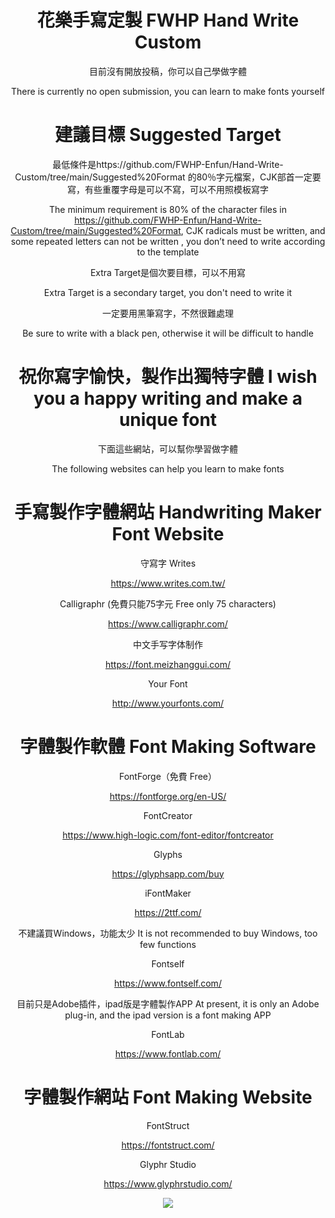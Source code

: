 <div align="center">

# 花樂手寫定製 FWHP Hand Write Custom

目前沒有開放投稿，你可以自己學做字體

There is currently no open submission, you can learn to make fonts yourself

# 建議目標 Suggested Target

最低條件是https://github.com/FWHP-Enfun/Hand-Write-Custom/tree/main/Suggested%20Format 的80％字元檔案，CJK部首一定要寫，有些重覆字母是可以不寫，可以不用照模板寫字

The minimum requirement is 80% of the character files in https://github.com/FWHP-Enfun/Hand-Write-Custom/tree/main/Suggested%20Format, CJK radicals must be written, and some repeated letters can not be written , you don’t need to write according to the template

Extra Target是個次要目標，可以不用寫

Extra Target is a secondary target, you don't need to write it

一定要用黑筆寫字，不然很難處理

Be sure to write with a black pen, otherwise it will be difficult to handle

# 祝你寫字愉快，製作出獨特字體 I wish you a happy writing and make a unique font

下面這些網站，可以幫你學習做字體

The following websites can help you learn to make fonts

# 手寫製作字體網站 Handwriting Maker Font Website
守寫字 Writes

https://www.writes.com.tw/

Calligraphr (免費只能75字元 Free only 75 characters)

https://www.calligraphr.com/

中文手写字体制作

https://font.meizhanggui.com/

Your Font

http://www.yourfonts.com/

# 字體製作軟體 Font Making Software
FontForge（免費 Free）

https://fontforge.org/en-US/

FontCreator

https://www.high-logic.com/font-editor/fontcreator

Glyphs

https://glyphsapp.com/buy

iFontMaker

https://2ttf.com/

不建議買Windows，功能太少 It is not recommended to buy Windows, too few functions

Fontself

https://www.fontself.com/

目前只是Adobe插件，ipad版是字體製作APP At present, it is only an Adobe plug-in, and the ipad version is a font making APP

FontLab

https://www.fontlab.com/

# 字體製作網站 Font Making Website
FontStruct

https://fontstruct.com/

Glyphr Studio

https://www.glyphrstudio.com/

![](https://github.com/FWHP-Enfun/FWHP-Font/blob/main/FWHP%20Font.png)
